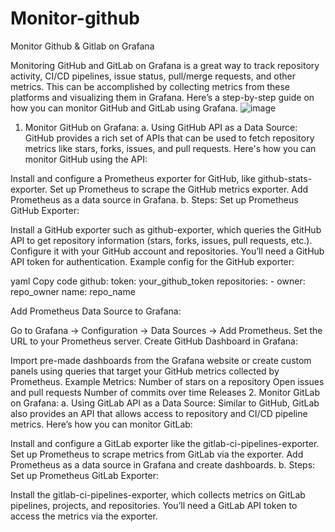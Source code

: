 # Monitor-github
Monitor Github &amp; Gitlab on Grafana 

Monitoring GitHub and GitLab on Grafana is a great way to track repository activity, CI/CD pipelines, issue status, pull/merge requests, and other metrics. This can be accomplished by collecting metrics from these platforms and visualizing them in Grafana. Here’s a step-by-step guide on how you can monitor GitHub and GitLab using Grafana.
![image](https://github.com/user-attachments/assets/629d1779-8b5f-4198-b658-c27d2ed16723)

1. Monitor GitHub on Grafana:
a. Using GitHub API as a Data Source:
GitHub provides a rich set of APIs that can be used to fetch repository metrics like stars, forks, issues, and pull requests. Here's how you can monitor GitHub using the API:

Install and configure a Prometheus exporter for GitHub, like github-stats-exporter.
Set up Prometheus to scrape the GitHub metrics exporter.
Add Prometheus as a data source in Grafana.
b. Steps:
Set up Prometheus GitHub Exporter:

Install a GitHub exporter such as github-exporter, which queries the GitHub API to get repository information (stars, forks, issues, pull requests, etc.).
Configure it with your GitHub account and repositories. You’ll need a GitHub API token for authentication.
Example config for the GitHub exporter:

yaml
Copy code
github:
  token: your_github_token
  repositories:
    - owner: repo_owner
      name: repo_name

Add Prometheus Data Source to Grafana:

Go to Grafana → Configuration → Data Sources → Add Prometheus.
Set the URL to your Prometheus server.
Create GitHub Dashboard in Grafana:

Import pre-made dashboards from the Grafana website or create custom panels using queries that target your GitHub metrics collected by Prometheus.
Example Metrics:
Number of stars on a repository
Open issues and pull requests
Number of commits over time
Releases
2. Monitor GitLab on Grafana:
a. Using GitLab API as a Data Source:
Similar to GitHub, GitLab also provides an API that allows access to repository and CI/CD pipeline metrics. Here’s how you can monitor GitLab:

Install and configure a GitLab exporter like the gitlab-ci-pipelines-exporter.
Set up Prometheus to scrape metrics from GitLab via the exporter.
Add Prometheus as a data source in Grafana and create dashboards.
b. Steps:
Set up Prometheus GitLab Exporter:

Install the gitlab-ci-pipelines-exporter, which collects metrics on GitLab pipelines, projects, and repositories.
You’ll need a GitLab API token to access the metrics via the exporter.

